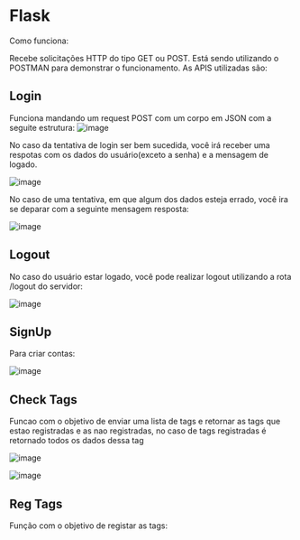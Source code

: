 # Flask

Como funciona:

Recebe solicitações HTTP do tipo GET ou POST.
Está sendo utilizando o POSTMAN para demonstrar o funcionamento.
As APIS utilizadas são:

## Login
Funciona mandando um request POST com um corpo em JSON com a seguite estrutura:
![image](https://user-images.githubusercontent.com/111078608/202823609-cccb8624-e388-4299-b63a-24121ae8548e.png)

No caso da tentativa de login ser bem sucedida, você irá receber uma respotas com os dados do usuário(exceto a senha) e a mensagem de logado.

![image](https://user-images.githubusercontent.com/111078608/202823678-8a9d413d-48fa-40f2-8772-39ec54031fa9.png)

No caso de uma tentativa, em que algum dos dados esteja errado, você ira se deparar com a seguinte mensagem resposta:

![image](https://user-images.githubusercontent.com/111078608/202823751-7edec65d-679c-4d1d-be11-417d7a3ff7ac.png)

## Logout

No caso do usuário estar logado, você pode realizar logout utilizando a rota /logout do servidor:

![image](https://user-images.githubusercontent.com/111078608/202824186-714eaa03-d4c3-415d-840a-1f65cc98f5a7.png)

## SignUp

Para criar contas:

![image](https://user-images.githubusercontent.com/111078608/202826728-2ec81002-f5b8-43e5-b119-01dfb8b92ce9.png)

## Check Tags

Funcao com o objetivo de enviar uma lista de tags e retornar as tags que estao registradas e as nao registradas, no caso de tags registradas é retornado todos os dados dessa tag

![image](https://user-images.githubusercontent.com/111078608/202826908-96bd4704-2234-48c3-910b-568998a3b9b2.png)

![image](https://user-images.githubusercontent.com/111078608/202826935-54786639-45b3-43cb-88cd-42e591fb2564.png)

## Reg Tags

Função com o objetivo de registar as tags:


